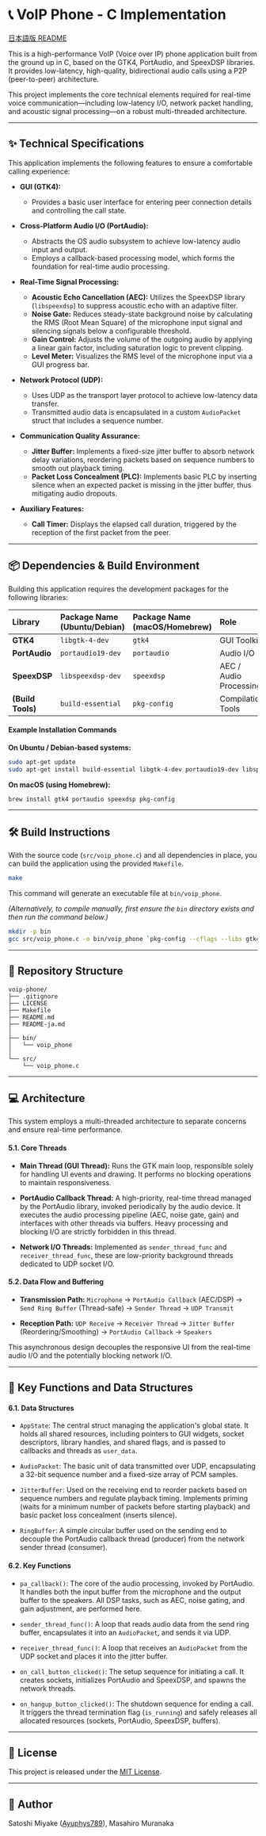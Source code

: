 # 📞 VoIP Phone - C Implementation

[日本語版 README](https://github.com/Ayuphys789/voip-phone/blob/main/README-ja.md)

This is a high-performance VoIP (Voice over IP) phone application built from the ground up in C, based on the GTK4, PortAudio, and SpeexDSP libraries. It provides low-latency, high-quality, bidirectional audio calls using a P2P (peer-to-peer) architecture.

This project implements the core technical elements required for real-time voice communication—including low-latency I/O, network packet handling, and acoustic signal processing—on a robust multi-threaded architecture.

---

## ✨ Technical Specifications

This application implements the following features to ensure a comfortable calling experience:

* **GUI (GTK4):**
  * Provides a basic user interface for entering peer connection details and controlling the call state.

* **Cross-Platform Audio I/O (PortAudio):**
  * Abstracts the OS audio subsystem to achieve low-latency audio input and output.
  * Employs a callback-based processing model, which forms the foundation for real-time audio processing.

* **Real-Time Signal Processing:**
  * **Acoustic Echo Cancellation (AEC):** Utilizes the SpeexDSP library (`libspeexdsp`) to suppress acoustic echo with an adaptive filter.
  * **Noise Gate:** Reduces steady-state background noise by calculating the RMS (Root Mean Square) of the microphone input signal and silencing signals below a configurable threshold.
  * **Gain Control:** Adjusts the volume of the outgoing audio by applying a linear gain factor, including saturation logic to prevent clipping.
  * **Level Meter:** Visualizes the RMS level of the microphone input via a GUI progress bar.

* **Network Protocol (UDP):**
  * Uses UDP as the transport layer protocol to achieve low-latency data transfer.
  * Transmitted audio data is encapsulated in a custom `AudioPacket` struct that includes a sequence number.

* **Communication Quality Assurance:**
  * **Jitter Buffer:** Implements a fixed-size jitter buffer to absorb network delay variations, reordering packets based on sequence numbers to smooth out playback timing.
  * **Packet Loss Concealment (PLC):** Implements basic PLC by inserting silence when an expected packet is missing in the jitter buffer, thus mitigating audio dropouts.

* **Auxiliary Features:**
  * **Call Timer:** Displays the elapsed call duration, triggered by the reception of the first packet from the peer.

---

## 📦 Dependencies & Build Environment

Building this application requires the development packages for the following libraries:

| Library | Package Name (Ubuntu/Debian) | Package Name (macOS/Homebrew) | Role | 
| :--- | :--- | :--- | :--- | 
| **GTK4** | `libgtk-4-dev` | `gtk4` | GUI Toolkit | 
| **PortAudio** | `portaudio19-dev` | `portaudio` | Audio I/O | 
| **SpeexDSP** | `libspeexdsp-dev` | `speexdsp` | AEC / Audio Processing | 
| **(Build Tools)** | `build-essential` | `pkg-config` | Compilation Tools | 

#### Example Installation Commands

**On Ubuntu / Debian-based systems:**
```bash
sudo apt-get update
sudo apt-get install build-essential libgtk-4-dev portaudio19-dev libspeexdsp-dev
```

**On macOS (using Homebrew):**
```bash
brew install gtk4 portaudio speexdsp pkg-config
```

---

## 🛠️ Build Instructions

With the source code (`src/voip_phone.c`) and all dependencies in place, you can build the application using the provided `Makefile`.
```bash
make
```
This command will generate an executable file at `bin/voip_phone`.

*(Alternatively, to compile manually, first ensure the `bin` directory exists and then run the command below.)*
```bash
mkdir -p bin
gcc src/voip_phone.c -o bin/voip_phone `pkg-config --cflags --libs gtk4 speexdsp` -pthread -lportaudio -lm
```
---

## 📂 Repository Structure

```
voip-phone/
├── .gitignore
├── LICENSE
├── Makefile
├── README.md
├── README-ja.md
│
├── bin/
│   └── voip_phone
│
└── src/
    └── voip_phone.c
```

---

## 💻 Architecture

This system employs a multi-threaded architecture to separate concerns and ensure real-time performance.

#### 5.1. Core Threads

* **Main Thread (GUI Thread):**
  Runs the GTK main loop, responsible solely for handling UI events and drawing. It performs no blocking operations to maintain responsiveness.

* **PortAudio Callback Thread:**
  A high-priority, real-time thread managed by the PortAudio library, invoked periodically by the audio device. It executes the audio processing pipeline (AEC, noise gate, gain) and interfaces with other threads via buffers. Heavy processing and blocking I/O are strictly forbidden in this thread.

* **Network I/O Threads:**
  Implemented as `sender_thread_func` and `receiver_thread_func`, these are low-priority background threads dedicated to UDP socket I/O.

#### 5.2. Data Flow and Buffering

* **Transmission Path:**
  `Microphone` → `PortAudio Callback` (AEC/DSP) → `Send Ring Buffer` (Thread-safe) → `Sender Thread` → `UDP Transmit`

* **Reception Path:**
  `UDP Receive` → `Receiver Thread` → `Jitter Buffer` (Reordering/Smoothing) → `PortAudio Callback` → `Speakers`

This asynchronous design decouples the responsive UI from the real-time audio I/O and the potentially blocking network I/O.

---

## 🔧 Key Functions and Data Structures

#### 6.1. Data Structures

* `AppState`: The central struct managing the application's global state. It holds all shared resources, including pointers to GUI widgets, socket descriptors, library handles, and shared flags, and is passed to callbacks and threads as `user_data`.

* `AudioPacket`: The basic unit of data transmitted over UDP, encapsulating a 32-bit sequence number and a fixed-size array of PCM samples.

* `JitterBuffer`: Used on the receiving end to reorder packets based on sequence numbers and regulate playback timing. Implements priming (waits for a minimum number of packets before starting playback) and basic packet loss concealment (inserts silence).

* `RingBuffer`: A simple circular buffer used on the sending end to decouple the PortAudio callback thread (producer) from the network sender thread (consumer).

#### 6.2. Key Functions

* `pa_callback()`: The core of the audio processing, invoked by PortAudio. It handles both the input buffer from the microphone and the output buffer to the speakers. All DSP tasks, such as AEC, noise gating, and gain adjustment, are performed here.

* `sender_thread_func()`: A loop that reads audio data from the send ring buffer, encapsulates it into an `AudioPacket`, and sends it via UDP.

* `receiver_thread_func()`: A loop that receives an `AudioPacket` from the UDP socket and places it into the jitter buffer.

* `on_call_button_clicked()`: The setup sequence for initiating a call. It creates sockets, initializes PortAudio and SpeexDSP, and spawns the network threads.

* `on_hangup_button_clicked()`: The shutdown sequence for ending a call. It triggers the thread termination flag (`is_running`) and safely releases all allocated resources (sockets, PortAudio, SpeexDSP, buffers).

---

## 📜 License

This project is released under the [MIT License](LICENSE).

---

## 👋 Author

Satoshi Miyake ([Ayuphys789](https://github.com/Ayuphys789)),
Masahiro Muranaka
